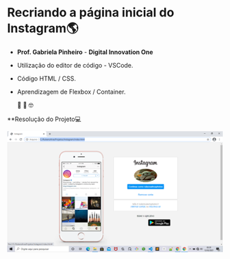 # Recriando a página inicial do Instagram:earth_americas:

- **Prof. Gabriela Pinheiro**  - **Digital Innovation One**




- Utilização do editor de código - VSCode.

- Código HTML / CSS.

- Aprendizagem de Flexbox / Container.


  :robot:  :rocket:  :nerd_face:
  
  
 
 **Resolução do Projeto:computer:
 
 
  
  <p align="center">
    <img windth="470" src="https://github.com/Rubensrma/Instagram-DIO/blob/master/img/Instagram1.png">
  </p>
  
